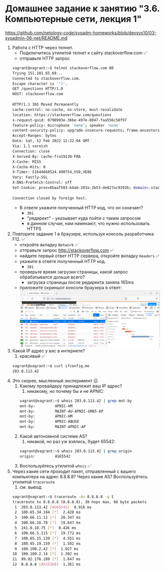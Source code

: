 # Домашнее задание к занятию "3.6. Компьютерные сети, лекция 1"
https://github.com/netology-code/sysadm-homeworks/blob/devsys10/03-sysadmin-06-net/README.md

1. Работа c HTTP через телнет.
   - Подключитесь утилитой телнет к сайту stackoverflow.com ✅
   - отправьте HTTP запрос
   ```bash
   vagrant@vagrant:~$ telnet stackoverflow.com 80
   Trying 151.101.65.69...
   Connected to stackoverflow.com.
   Escape character is '^]'.
   GET /questions HTTP/1.0
   HOST: stackoverflow.com
   
   HTTP/1.1 301 Moved Permanently
   cache-control: no-cache, no-store, must-revalidate
   location: https://stackoverflow.com/questions
   x-request-guid: 0790993e-36be-497e-8047-faa556c58f97
   feature-policy: microphone 'none'; speaker 'none'
   content-security-policy: upgrade-insecure-requests; frame-ancestors 'self' https://stackexchange.com
   Accept-Ranges: bytes
   Date: Sat, 12 Feb 2022 12:22:04 GMT
   Via: 1.1 varnish
   Connection: close
   X-Served-By: cache-fra19130-FRA
   X-Cache: MISS
   X-Cache-Hits: 0
   X-Timer: S1644668524.490754,VS0,VE86
   Vary: Fastly-SSL
   X-DNS-Prefetch-Control: off
   Set-Cookie: prov=6baaf503-b4ab-203a-2b53-de827ac91926; domain=.stackoverflow.com; expires=Fri, 01-Jan-2055 00:00:00 GMT; path=/; HttpOnly
   
   Connection closed by foreign host.
   ```
   - В ответе укажите полученный HTTP код, что он означает?
     - `301`
     - "редирект" - указывает куда пойти с таким запросом
     - в данном случае, нам намекают, что нужно использовать HTTPS
2. Повторите задание 1 в браузере, используя консоль разработчика F12. ✅
   - откройте вкладку `Network` ✅
   - отправьте запрос http://stackoverflow.com ✅
   - найдите первый ответ HTTP сервера, откройте вкладку `Headers` ✅
   - укажите в ответе полученный HTTP код.
     - `301`
   - проверьте время загрузки страницы, какой запрос обрабатывался дольше всего?
     - загрузка страницы после редиректа заняла 165ms
   - приложите скриншот консоли браузера в ответ:
   ![browswer-screeshot](https://github.com/dborchev/devops-netology/blob/main/03-sysadmin-06-net/browser-screenshot.png?raw=true)
3. Какой IP адрес у вас в интернете?
   1. красивый ✅
   ```bash
   vagrant@vagrant:~$ curl ifconfig.me
   203.0.113.42
   ```
4. Это скорее, мысленный эксперимент 😉
   1. Какому провайдеру принадлежит ваш IP адрес? 
      1. никакому, но почему бы и не APNIC:
      ```bash
      vagrant@vagrant:~$ whois 203.0.113.42 | grep mnt-by
      mnt-by:         APNIC-HM
      mnt-by:         MAINT-AU-APNIC-GM85-AP
      mnt-by:         APNIC-HM
      mnt-by:         APNIC-ABUSE
      mnt-by:         MAINT-APNIC-AP
      ```
   2. Какой автономной системе AS? 
      1. никакой, но раз уж взялись, будет 65542:
      ```bash
      vagrant@vagrant:~$ whois 203.0.113.42 | grep origin
      origin:         AS65542
      ```
   3. Воспользуйтесь утилитой `whois` ✅
5. Через какие сети проходит пакет, отправленный с вашего компьютера на адрес 8.8.8.8? Через какие AS? Воспользуйтесь утилитой `traceroute`
   1. см. вывод:
   ```bash
   vagrant@vagrant:~$ traceroute -An 8.8.8.8 -q 1
   traceroute to 8.8.8.8 (8.8.8.8), 30 hops max, 60 byte packets
    1  203.0.113.42 [AS65542]  0.916 ms
    2  100.65.34.184 [*]  2.428 ms
    3  100.66.11.12 [*]  20.347 ms
    4  100.66.18.78 [*]  19.647 ms
    5  241.0.10.75 [*]  0.426 ms
    6  100.66.5.115 [*]  19.772 ms
    7  100.65.15.139 [*]  4.551 ms
    8  100.95.19.159 [*]  1.502 ms
    9  100.100.2.42 [*]  1.027 ms
   10  100.100.2.14 [*]  1.392 ms
   11  99.82.176.189 [*]  1.847 ms
   12  8.8.8.8 [AS15169]  1.361 ms
   ```

